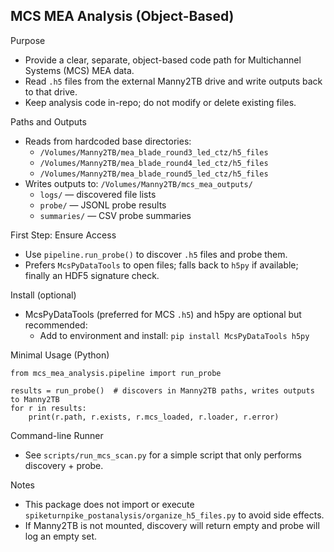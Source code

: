 MCS MEA Analysis (Object-Based)
--------------------------------

Purpose
- Provide a clear, separate, object-based code path for Multichannel Systems (MCS) MEA data.
- Read `.h5` files from the external Manny2TB drive and write outputs back to that drive.
- Keep analysis code in-repo; do not modify or delete existing files.

Paths and Outputs
- Reads from hardcoded base directories:
  - `/Volumes/Manny2TB/mea_blade_round3_led_ctz/h5_files`
  - `/Volumes/Manny2TB/mea_blade_round4_led_ctz/h5_files`
  - `/Volumes/Manny2TB/mea_blade_round5_led_ctz/h5_files`
- Writes outputs to: `/Volumes/Manny2TB/mcs_mea_outputs/`
  - `logs/` — discovered file lists
  - `probe/` — JSONL probe results
  - `summaries/` — CSV probe summaries

First Step: Ensure Access
- Use `pipeline.run_probe()` to discover `.h5` files and probe them.
- Prefers `McsPyDataTools` to open files; falls back to `h5py` if available; finally an HDF5 signature check.

Install (optional)
- McsPyDataTools (preferred for MCS `.h5`) and h5py are optional but recommended:
  - Add to environment and install: `pip install McsPyDataTools h5py`

Minimal Usage (Python)
```
from mcs_mea_analysis.pipeline import run_probe

results = run_probe()  # discovers in Manny2TB paths, writes outputs to Manny2TB
for r in results:
    print(r.path, r.exists, r.mcs_loaded, r.loader, r.error)
```

Command-line Runner
- See `scripts/run_mcs_scan.py` for a simple script that only performs discovery + probe.

Notes
- This package does not import or execute `spiketurnpike_postanalysis/organize_h5_files.py` to avoid side effects.
- If Manny2TB is not mounted, discovery will return empty and probe will log an empty set.

